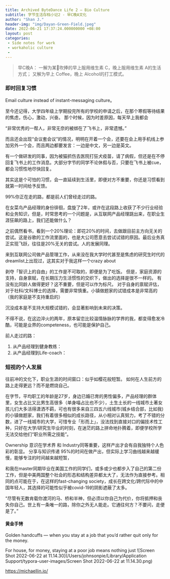 ```yaml
---
title: Archived ByteDance Life 2 — Bio Culture
subtitle: 字节生活存档小记2 - 早C晚A文化
author: "Shan J."
header-img: "img/Dayan-Green-Field.jpeg"
date: 2022-06-21 17:37:24.000000000 +08:00
layout: post
categories:
 - Side notes for work
 - workaholic culture
 -
---
```

> 早C晚A：
>一解为某🍠吹捧的早上服用维生素 C，晚上服用维生素 A的生活方式；
>又解为早上 Coffee，晚上 Alcohol的打工模式。

### 即时回复习惯

Email culture instead of instant-messaging culture。

至今还记得，大学四年级上学期投完所有的学校的申请之后，在那个寒假等待结果的焦虑，伤心，激动，兴奋。
那个时候，因为时差原因，每天早上我都会

“非常优秀的一帮人，非常无奈的被绑在了飞书上，非常遗憾。”

而且还会出现“会议套会议”的情况，明明在开着一个会，还要在会上用手机线上参加另外一个会，而且两边都要发言：一边是中文，另一边是英文。

有一个做研发的同事，因为被猫抓伤去医院打狂犬疫苗，请了病假，但还是在不停回复飞书上的工作消息。大部分字节的同学不论休假与否，只要在飞书上被cue，都会习惯性地尽快回复。

其实这是个可怕的习惯，会一直延续到生活里，即便对方不重要，你还是习惯看到就第一时间给予反馈。



99%你正在走的路，都是前人们曾经走过的路。

在女菜鸟产品经理的身份徘徊，盘旋了2年，或许在这段路上收获了不少行业经验和业务知识，但是，时常思考的一个问题是，从互联网产品经理跳出来，在职业生涯狂飙的路上，我们还能做什么？

之前偶然看书，看到一个20%理论：即花20%的时间，去做跟目前主方向无关的尝试。这是谷歌的工作流里面的，也是大公司愿意去尝试试错的原因。最后业务真正实现飞跃，往往是20%无关的尝试。人的发展同理。

来到互联网公司做产品管理工作，从来没在我大学时代甚至是焦虑的研究生时代的dreamlist上出现过，这其实对于我这样一个crazy about

剥夺「智识上的自由」的工作是不可取的，即便是为了吃饭。
但是，家庭资源的支持，自身禀赋，在长期压力生活惯性的交织下，做出的选择是很不一样的。
有没有比同龄人做得更好？这不重要，但是可以作为标尺。
对于自身的禀赋评估，对于社科/文科博士的选择，需要非常慎重。小镇做题家的试错成本是非常高的（我的家庭是不支持重启的）

沉没成本是不支持大规模试错的，会显著影响到未来的决策。

不得不说，在这边淬火的两年，原本留恋比较温情脉脉的学界的我，都变得愈发冷酷，可能是业界的competeness，也可能是保护自己。

前人走过的路：
1. 从产品经理到健身教练：
2. 从产品经理到Life-coach：


### 短视的个人发展

往前冲的文化下，职业生涯的时间窗口：似乎如樱花般短暂。
如何在人生前方的路上走得更远？而不是燃烧自己。

在字节，平均职工的年龄是27岁，身边已婚已育的男性偏多，产品经理的群体里，女生占比又比男生高很多（单身喵占比也不少），土生土长的一线城市土著女孩儿们大多活得潇洒不羁，可也有很多来自三四五六线城市(城乡结合部，比如我)的小镇做题家，我们有着很多相似的成长路径，从小相对认真努力，考了不错的分数，进了一线城市的大学，可惜专业「形而上」，没法找到直接对口的偏技术性工种，只好在大学/研究生毕业的时刻，在迷茫的路上拼命地扑腾着，即便学校所学无法交给他们“职业所需之技能”。


Ownership 意识在学术界 和 Industry同等重要，这样产出才会有自我独特个人色彩的彰显。
分享与知识传递
95%的时间在做产出，但实际上学习曲线越来越缓慢，能够专注的时间越来越短暂，



和我在master同期毕业在美国工作的同学们，或多或少也都步入了自己的第二份工作，但是中美两国整个社会的形态和结构差异都太大了，无法作为直接参考。相同的点可能在于，在这样的fast-changing society，成长在跨文化/跨代际中的中国年轻人，其选择的可能性似乎被covid-19的阴影遮蔽了太多。

“尽管有无数肯载你渡河的马、桥和半神，但必须以你自己为代价，你将抵押和丧失你自己。世上有一条唯一的路，除你之外无人能走。它通往何方？不要问，走便是了。”

#### 黄金手铐

Golden handcuffs — when you stay at a job that you’d rather quit only for the money.

For house, for money, staying at a poor job means nothing just ![Screen Shot 2022-06-22 at 11.14.30](/Users/johnsonpie/Library/Application Support/typora-user-images/Screen Shot 2022-06-22 at 11.14.30.png)





https://michaellin.io/
